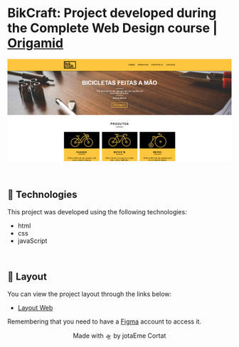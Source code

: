 # BikCraft: Project developed during the Complete Web Design course | [Origamid](https://www.origamid.com/)
![Projeto Base Foto](img\tamplate.png)

<br>

## 🧪 Technologies

This project was developed using the following technologies:
- html
- css
- javaScript

<br>

## 🔖 Layout

You can view the project layout through the links below:

- [Layout Web](https://www.figma.com/community/file/1001848196340836350) 

Remembering that you need to have a [Figma](http://figma.com/) account to access it.

<p align="center">Made with 🛸 by jotaEme Cortat</p>